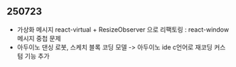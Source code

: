 ## 250723 
- 가상화 메시지 react-virtual + ResizeObserver 으로 리팩토링 : react-window 메시지 중첩 문제
- 아두이노 댄싱 로봇, 스케치 블록 코딩 모델 -> 아두이노 ide c언어로 재코딩 커스텀 기능 추가  